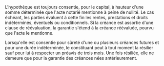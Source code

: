 L'hypothèque est toujours consentie, pour le capital, à hauteur d'une somme déterminée que l'acte notarié mentionne à peine de nullité. Le cas échéant, les parties évaluent à cette fin les rentes, prestations et droits indéterminés, éventuels ou conditionnels. Si la créance est assortie d'une clause de réévaluation, la garantie s'étend à la créance réévaluée, pourvu que l'acte le mentionne.


Lorsqu'elle est consentie pour sûreté d'une ou plusieurs créances futures et pour une durée indéterminée, le constituant peut à tout moment la résilier sauf pour lui à respecter un préavis de trois mois. Une fois résiliée, elle ne demeure que pour la garantie des créances nées antérieurement.

